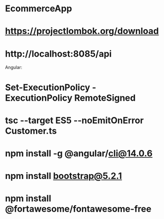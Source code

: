 # EcommerceApp

# https://projectlombok.org/download

# http://localhost:8085/api

Angular:

# Set-ExecutionPolicy -ExecutionPolicy RemoteSigned
# tsc --target ES5 --noEmitOnError Customer.ts

# npm install -g @angular/cli@14.0.6

# npm install bootstrap@5.2.1

# npm install @fortawesome/fontawesome-free